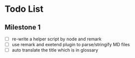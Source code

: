 # Todo List

## Milestone 1

- [ ] re-write a helper script by node and remark
- [ ] use remark and exetend plugin to parse/stringify MD files
- [ ] auto translate the title which is in glossary
